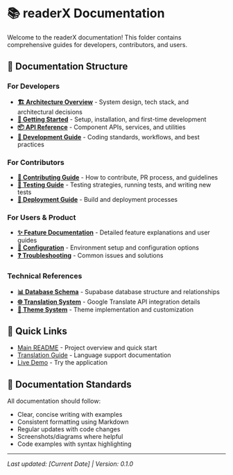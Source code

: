 # 📚 readerX Documentation

Welcome to the readerX documentation! This folder contains comprehensive guides for developers, contributors, and users.

## 📖 Documentation Structure

### For Developers
- **[🏗️ Architecture Overview](./ARCHITECTURE.md)** - System design, tech stack, and architectural decisions
- **[🚀 Getting Started](./GETTING_STARTED.md)** - Setup, installation, and first-time development
- **[📦 API Reference](./API_REFERENCE.md)** - Component APIs, services, and utilities
- **[🔧 Development Guide](./DEVELOPMENT.md)** - Coding standards, workflows, and best practices

### For Contributors
- **[🤝 Contributing Guide](./CONTRIBUTING.md)** - How to contribute, PR process, and guidelines
- **[🐛 Testing Guide](./TESTING.md)** - Testing strategies, running tests, and writing new tests
- **[🚀 Deployment Guide](./DEPLOYMENT.md)** - Build and deployment processes

### For Users & Product
- **[✨ Feature Documentation](./FEATURES.md)** - Detailed feature explanations and user guides
- **[🔧 Configuration](./CONFIGURATION.md)** - Environment setup and configuration options
- **[❓ Troubleshooting](./TROUBLESHOOTING.md)** - Common issues and solutions

### Technical References
- **[📊 Database Schema](./DATABASE.md)** - Supabase database structure and relationships
- **[🌐 Translation System](./TRANSLATION.md)** - Google Translate API integration details
- **[🎨 Theme System](./THEMING.md)** - Theme implementation and customization

## 🔗 Quick Links

- [Main README](../README.md) - Project overview and quick start
- [Translation Guide](../TRANSLATION_GUIDE.md) - Language support documentation
- [Live Demo](https://mattfelber.github.io/tradux) - Try the application

## 📝 Documentation Standards

All documentation should follow:
- Clear, concise writing with examples
- Consistent formatting using Markdown
- Regular updates with code changes
- Screenshots/diagrams where helpful
- Code examples with syntax highlighting

---

*Last updated: [Current Date] | Version: 0.1.0*
